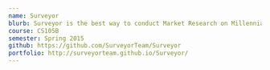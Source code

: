 ```yaml
---
name: Surveyor
blurb: Surveyor is the best way to conduct Market Research on Millennials
course: CS105B
semester: Spring 2015
github: https://github.com/SurveyorTeam/Surveyor
portfolio: http://surveyorteam.github.io/Surveyor/
---
```

